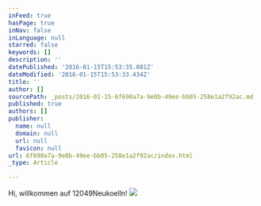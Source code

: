 ```yaml
---
inFeed: true
hasPage: true
inNav: false
inLanguage: null
starred: false
keywords: []
description: ''
datePublished: '2016-01-15T15:53:35.081Z'
dateModified: '2016-01-15T15:53:33.434Z'
title: ''
author: []
sourcePath: _posts/2016-01-15-6f690a7a-9e0b-49ee-bb05-258e1a2f92ac.md
published: true
authors: []
publisher:
  name: null
  domain: null
  url: null
  favicon: null
url: 6f690a7a-9e0b-49ee-bb05-258e1a2f92ac/index.html
_type: Article

---
```

Hi, willkommen auf 12049Neukoelln!
![](https://the-grid-user-content.s3-us-west-2.amazonaws.com/0e965186-ecce-47a1-a6bd-9bb5420cfec5.JPG)